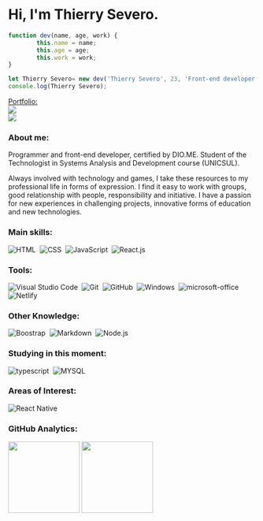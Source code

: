 
# Hi, I'm Thierry Severo.

```javascript
function dev(name, age, work) {
        this.name = name;
        this.age = age;
        this.work = work;
}

let Thierry Severo= new dev('Thierry Severo', 23, 'Front-end developer ');
console.log(Thierry Severo);
```

<a href="https://www.severodev.com/" target="_blank"  >Portfolio:<br><img src="https://img.shields.io/badge/website-000000?style=for-the-badge&logo=About.me&logoColor=white"/></a>
<br>
<a  href="mailto:contato@severodev.com" target="_blank" ><img  src="https://img.shields.io/badge/-contato@severodev.com-0078D4?style=for-the-badge&logo=Gmail&logoColor=white"/>
    </a>

</p>



### About me:
<p>
   Programmer and front-end developer, certified by DIO.ME. Student of the Technologist in Systems Analysis and Development course (UNICSUL).
   </p>

<p>
Always involved with technology and games, I take these resources to my professional life in forms of expression. I find it easy to work with groups, good relationship with people, responsibility and initiative. I have a passion for new experiences in challenging projects, innovative forms of education and new technologies.</p>

### Main skills:

![HTML](https://img.shields.io/badge/-HTML-e152aa?style=for-the-badge&logo=html5&labelColor=1f004e)&nbsp;
![CSS](https://img.shields.io/badge/-CSS-e152aa?style=for-the-badge&logo=CSS3&logoColor=1572B6&labelColor=1f004e)&nbsp;
![JavaScript](https://img.shields.io/badge/-JavaScript-e152aa?style=for-the-badge&logo=javascript&labelColor=1f004e)&nbsp;
![React.js](https://img.shields.io/badge/-React.js-e152aa?style=for-the-badge&logo=react&labelColor=1f004e)&nbsp;

### Tools:

![Visual Studio Code](https://img.shields.io/badge/-Visual%20Studio%20Code-e152aa?style=for-the-badge&logo=visual-studio-code&logoColor=007ACC&labelColor=1f004e)&nbsp;
![Git](https://img.shields.io/badge/-Git-e152aa?style=for-the-badge&logo=git&labelColor=1f004e)&nbsp;
![GitHub](https://img.shields.io/badge/-GitHub-e152aa?style=for-the-badge&logo=github&labelColor=1f004e)&nbsp;
![Windows](https://img.shields.io/badge/-Windows-e152aa?style=for-the-badge&logo=windows&labelColor=1f004e)&nbsp;
![microsoft-office](https://img.shields.io/badge/-microsoft_office-e152aa?style=for-the-badge&logo=microsoft-office&labelColor=1f004e)&nbsp;
![Netlify](https://img.shields.io/badge/-Netlify-e152aa?style=for-the-badge&logo=Netlify&labelColor=1f004e)&nbsp;


### Other Knowledge:



![Boostrap](https://img.shields.io/badge/-boostrap-e152aa?style=for-the-badge&logo=bootstrap&labelColor=1f004e)&nbsp;
![Markdown](https://img.shields.io/badge/-Markdown-e152aa?style=for-the-badge&logo=markdown&labelColor=1f004e)&nbsp;
![Node.js](https://img.shields.io/badge/-Node.js-e152aa?style=for-the-badge&logo=node.js&labelColor=1f004e)&nbsp;

### Studying in this moment:

![typescript](https://img.shields.io/badge/-typescript-e152aa?style=for-the-badge&logo=typescript&labelColor=1f004e)&nbsp;
![MYSQL](https://img.shields.io/badge/-MYSQL-e152aa?style=for-the-badge&logo=MYSQL&labelColor=1f004e)&nbsp;

### Areas of Interest:

![React Native](https://img.shields.io/badge/-React_native-e152aa?style=for-the-badge&logo=react&labelColor=1f004e)&nbsp;

### GitHub Analytics:

<p align="left">
  <img height="145em" src="https://github-readme-stats.vercel.app/api?username=gitsevero&title_color=e152aa&icon_color=ff66c4&text_color=5ce1e6&bg_color=1f004e&border_color=whitec&show_icons=true"/>
  <img height="145em" src="https://github-readme-stats-eight-theta.vercel.app/api/top-langs/?username=gitsevero&layout=compact&title_color=e152aa&icon_color=ff66c4&text_color=5ce1e6&bg_color=1f004e&show_icons=true"/>
</p>



